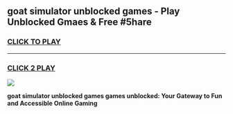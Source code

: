 
## goat simulator unblocked games - Play Unblocked Gmaes & Free #5hare
<h3>
<a href="https://news.freeplayer.one?title=goat_simulator_unblocked_games&ref=03M">CLICK TO PLAY</a></h3>
<hr>

<h3>
<a href="https://news.freeplayer.one?title=goat_simulator_unblocked_games&ref=03M">CLICK 2 PLAY</a>
  
</h3>

<a href="https://news.freeplayer.one?title=goat_simulator_unblocked_games&ref=03M"><img src="https://clearcache.store/games.png"></a>


**goat simulator unblocked games games unblocked: Your Gateway to Fun and Accessible Online Gaming**
